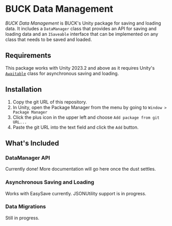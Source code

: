 # BUCK Data Management

_BUCK Data Management_ is BUCK's Unity package for saving and loading data. It includes a `DataManager` class that provides an API for saving and loading data and an `ISaveable` interface that can be implemented on any class that needs to be saved and loaded.

## Requirements

This package works with Unity 2023.2 and above as it requires Unity's [`Awaitable`](https://docs.unity3d.com/2023.2/Documentation/ScriptReference/Awaitable.html) class for asynchronous saving and loading.

## Installation

1. Copy the git URL of this repository.
2. In Unity, open the Package Manager from the menu by going to `Window > Package Manager`
3. Click the plus icon in the upper left and choose `Add package from git URL...`
4. Paste the git URL into the text field and click the `Add` button.

## What's Included

### DataManager API

Currently done! More documentation will go here once the dust settles.

### Asynchronous Saving and Loading

Works with EasySave currently. JSONUtility support is in progress.

### Data Migrations

Still in progress.
  
